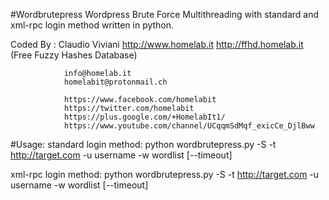 #Wordbrutepress
Wordpress Brute Force Multithreading with standard and xml-rpc login method written in python.
	
Coded By :      Claudio Viviani
		http://www.homelab.it
		http://ffhd.homelab.it (Free Fuzzy Hashes Database)
				
                info@homelab.it
                homelabit@protonmail.ch

                https://www.facebook.com/homelabit
                https://twitter.com/homelabit
                https://plus.google.com/+HomelabIt1/
                https://www.youtube.com/channel/UCqqmSdMqf_exicCe_DjlBww

#Usage: 
standard login method:
python wordbrutepress.py -S -t http://target.com -u username -w wordlist [--timeout]

xml-rpc login method:
python wordbrutepress.py -S -t http://target.com -u username -w wordlist [--timeout]
